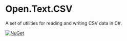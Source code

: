 # Open.Text.CSV
A set of utilities for reading and writing CSV data in C#. 

[![NuGet](https://img.shields.io/nuget/v/Open.Text.CSV.svg)](https://www.nuget.org/packages/Open.Text.CSV/)
